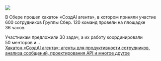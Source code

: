 <!--2025-04-09 13:24:57-->
<div class="yb">
  <div class="rss smaller1 habr"><img src="https://habrastorage.org/getpro/habr/upload_files/935/3e0/12a/9353e012a1cc8cdcc6686357425a3998.jpg" /><p>В&nbsp;Сбере прошел хакатон «СоздAI агента», в&nbsp;котором приняли участие 600&nbsp;сотрудников Группы Сбер. 120&nbsp;команд провели на&nbsp;площадке 36&nbsp;часов. </p><p>Участникам предложили 30&nbsp;задач, а&nbsp;их работу координировали 50&nbsp;менторов и... <br><a class="light" href="https://habr.com/ru/companies/sberbank/news/899236/?utm_source=habrahabr&utm_medium=rss&utm_campaign=899236">Хакатон «СоздAI агента»: агенты для продуктивности сотрудников, анализа сообщений, проектирования API и многое другое</a></div>
</div>
